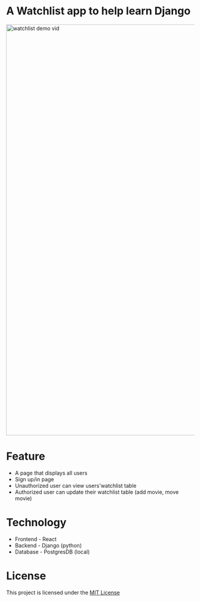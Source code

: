 # A Watchlist app to help learn Django
<a href="https://www.youtube.com/watch?v=VT-hjD98YtE"><img width="1100" alt="watchlist demo vid" src="https://i.imgur.com/CIlhEVx.png"></a>

# Feature
- A page that displays all users
- Sign up/in page
- Unauthorized user can view users'watchlist table
- Authorized user can update their watchlist table (add movie, move movie)

# Technology
- Frontend - React
- Backend - Django (python)
- Database - PostgresDB (local)

# License
This project is licensed under the [MIT License](LICENSE)
